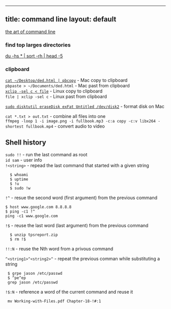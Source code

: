 
---
title: command line
layout: default
---
[the art of command line](https://github.com/jlevy/the-art-of-command-line)  
### find top larges directories  
[du -hs * | sort -rh | head -5](https://www.tecmint.com/find-top-large-directories-and-files-sizes-in-linux/)  
### clipboard
[`cat ~/Desktop/ded.html | pbcopy`](https://apple.stackexchange.com/questions/15318/how-to-use-terminal-to-copy-a-file-to-the-clipboard#15322) - Mac copy to clipboard  
`pbpaste > ~/Documents/ded.html` -  Mac past from clipboard  
[`xclip -sel c < file`](https://unix.stackexchange.com/questions/211817/copy-the-contents-of-a-file-into-the-clipboard-without-displaying-its-contents#211826) - Linux copy to clipboard  
`file | xclip -sel c` - Linux past from clipboard  



[`sudo disktutil eraseDisk exFat Untitled /dev/disk2`](https://itgirl.tech/2019/08/30/format-usb-drive-mac-terminal/) - format disk on Mac

`cat *.txt > out.txt` - combine all files into one   
`ffmpeg -loop 1 -i image.png -i fullbook.mp3 -c:a copy -c:v libx264 -shortest fullbook.mp4` - convert audio to video    

## Shell history

  `sudo !!` - run the last command as root  
  `id sam` - user info  
  `!<string>` - repead the last command that started with a given string  

  ```
    $ whoami 
    $ uptime
    $ !u
    $ sudo !w
  ```
  `!^` - resue the second word (first argument) from the previous command  

  ```
  $ host www.google.com 8.8.8.8
  $ ping -c1 !^
  ping -c1 www.google.com 
  ```
  `!$` - reuse the last word (last argument) from the previous command  
  ```
    $ unzip tpsreport.zip
    $ rm !$
  ```
  `!!:N` - reuse the Nth word from a privous command  
  
  `^<string1>^<string2>^` - repeat the previous comman while substituting a string  
  ```
   $ grpe jason /etc/passwd 
   $ ^pe^ep
   grep jason /etc/passwd 
  ```
  `!$:N` - reference a word of the current command and reuse it  
  ```
   mv Working-with-Files.pdf Chapter-18-!#:1
  ```



